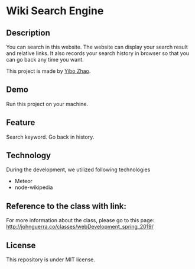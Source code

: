 # Wiki Search Engine
## Description
You can search in this website. The website can display your search result and relative links. It also records your search history in browser so that you can go back any time you want.

This project is made by [Yibo Zhao](http://18.144.2.153:8080/).

## Demo
Run this project on your machine.

## Feature
Search keyword.
Go back in history.

## Technology
During the development, we utilized following technologies
  * Meteor
  * node-wikipedia

## Reference to the class with link:
For more information about the class, please go to this page:
http://johnguerra.co/classes/webDevelopment_spring_2019/

## License
This repository is under MIT license.
